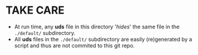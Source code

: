 # TAKE CARE
- At run time, any **uds** file in this directory '_hides_' the same file in the ```./default/``` subdirectory.
- All **uds** files in the ```./default/``` subdirectory are easily (re)generated by a script and thus are not commited to this git repo.
